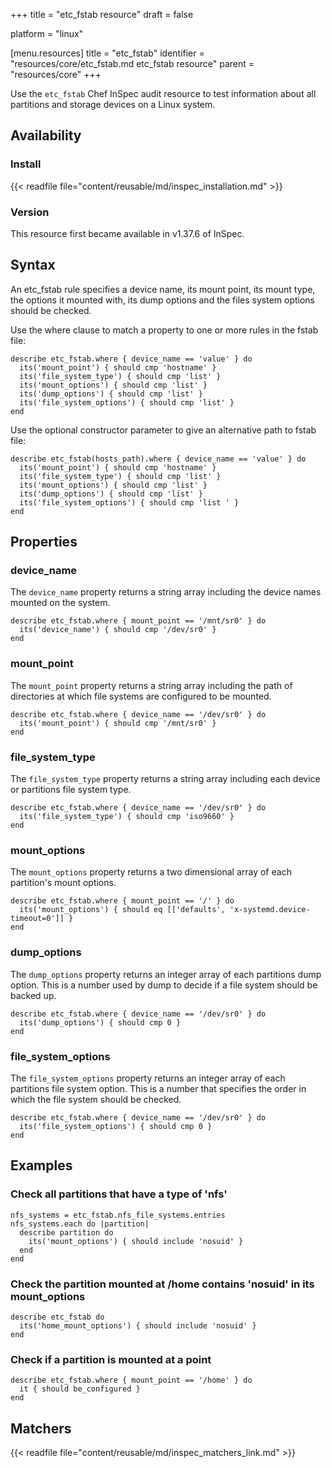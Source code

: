 +++
title = "etc_fstab resource"
draft = false

platform = "linux"

[menu.resources]
    title = "etc_fstab"
    identifier = "resources/core/etc_fstab.md etc_fstab resource"
    parent = "resources/core"
+++

Use the `etc_fstab` Chef InSpec audit resource to test information about all partitions and storage devices on a Linux system.

## Availability

### Install

{{< readfile file="content/reusable/md/inspec_installation.md" >}}

### Version

This resource first became available in v1.37.6 of InSpec.

## Syntax

An etc_fstab rule specifies a device name, its mount point, its mount type, the options it mounted with,
its dump options and the files system options should be checked.

Use the where clause to match a property to one or more rules in the fstab file:

    describe etc_fstab.where { device_name == 'value' } do
      its('mount_point') { should cmp 'hostname' }
      its('file_system_type') { should cmp 'list' }
      its('mount_options') { should cmp 'list' }
      its('dump_options') { should cmp 'list' }
      its('file_system_options') { should cmp 'list' }
    end

Use the optional constructor parameter to give an alternative path to fstab file:

    describe etc_fstab(hosts_path).where { device_name == 'value' } do
      its('mount_point') { should cmp 'hostname' }
      its('file_system_type') { should cmp 'list' }
      its('mount_options') { should cmp 'list' }
      its('dump_options') { should cmp 'list' }
      its('file_system_options') { should cmp 'list ' }
    end

## Properties

### device_name

The `device_name` property returns a string array including the device names mounted on the system.

    describe etc_fstab.where { mount_point == '/mnt/sr0' } do
      its('device_name') { should cmp '/dev/sr0' }
    end

### mount_point

The `mount_point` property returns a string array including the path of directories at which file systems are configured to be mounted.

    describe etc_fstab.where { device_name == '/dev/sr0' } do
      its('mount_point') { should cmp '/mnt/sr0' }
    end

### file_system_type

The `file_system_type` property returns a string array including each device or partitions file system type.

    describe etc_fstab.where { device_name == '/dev/sr0' } do
      its('file_system_type') { should cmp 'iso9660' }
    end

### mount_options

The `mount_options` property returns a two dimensional array of each partition's mount options.

    describe etc_fstab.where { mount_point == '/' } do
      its('mount_options') { should eq [['defaults', 'x-systemd.device-timeout=0']] }
    end

### dump_options

The `dump_options` property returns an integer array of each partitions dump option. This is a number used by dump to decide if a file system should be backed up.

    describe etc_fstab.where { device_name == '/dev/sr0' } do
      its('dump_options') { should cmp 0 }
    end

### file_system_options

The `file_system_options` property returns an integer array of each partitions file system option. This is a number that specifies the order in which the file system should be checked.

    describe etc_fstab.where { device_name == '/dev/sr0' } do
      its('file_system_options') { should cmp 0 }
    end

## Examples

### Check all partitions that have a type of 'nfs'

    nfs_systems = etc_fstab.nfs_file_systems.entries
    nfs_systems.each do |partition|
      describe partition do
        its('mount_options') { should include 'nosuid' }
      end
    end

### Check the partition mounted at /home contains 'nosuid' in its mount_options

    describe etc_fstab do
      its('home_mount_options') { should include 'nosuid' }
    end

### Check if a partition is mounted at a point

    describe etc_fstab.where { mount_point == '/home' } do
      it { should be_configured }
    end

## Matchers

{{< readfile file="content/reusable/md/inspec_matchers_link.md" >}}
